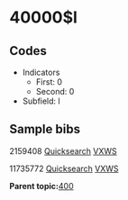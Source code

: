 # 40000$l

## Codes

-   Indicators
    -   First: 0
    -   Second: 0
-   Subfield: l

## Sample bibs

2159408 [Quicksearch](https://search.library.yale.edu/catalog/2159408) [VXWS](http://prodorbis.library.yale.edu:7014/vxws/GetHoldingsService?bibId=2159408)

11735772 [Quicksearch](https://search.library.yale.edu/catalog/11735772) [VXWS](http://prodorbis.library.yale.edu:7014/vxws/GetHoldingsService?bibId=11735772)

**Parent topic:**[400](../../tags/400/400.md)

